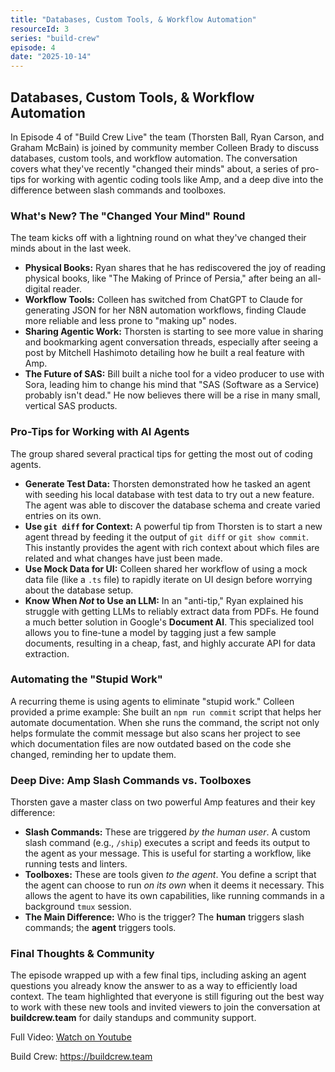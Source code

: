```yaml
---
title: "Databases, Custom Tools, & Workflow Automation"
resourceId: 3
series: "build-crew"
episode: 4
date: "2025-10-14"
---
```


## Databases, Custom Tools, & Workflow Automation

In Episode 4 of "Build Crew Live" the team (Thorsten Ball, Ryan Carson, and Graham McBain) is joined by community member Colleen Brady to discuss databases, custom tools, and workflow automation. The conversation covers what they've recently "changed their minds" about, a series of pro-tips for working with agentic coding tools like Amp, and a deep dive into the difference between slash commands and toolboxes.

### **What's New? The "Changed Your Mind" Round**

The team kicks off with a lightning round on what they've changed their minds about in the last week.

* **Physical Books:** Ryan shares that he has rediscovered the joy of reading physical books, like "The Making of Prince of Persia," after being an all-digital reader.
* **Workflow Tools:** Colleen has switched from ChatGPT to Claude for generating JSON for her N8N automation workflows, finding Claude more reliable and less prone to "making up" nodes.
* **Sharing Agentic Work:** Thorsten is starting to see more value in sharing and bookmarking agent conversation threads, especially after seeing a post by Mitchell Hashimoto detailing how he built a real feature with Amp.
* **The Future of SAS:** Bill built a niche tool for a video producer to use with Sora, leading him to change his mind that "SAS (Software as a Service) probably isn't dead." He now believes there will be a rise in many small, vertical SAS products.

### **Pro-Tips for Working with AI Agents**

The group shared several practical tips for getting the most out of coding agents.

* **Generate Test Data:** Thorsten demonstrated how he tasked an agent with seeding his local database with test data to try out a new feature. The agent was able to discover the database schema and create varied entries on its own.
* **Use `git diff` for Context:** A powerful tip from Thorsten is to start a new agent thread by feeding it the output of `git diff` or `git show commit`. This instantly provides the agent with rich context about which files are related and what changes have just been made.
* **Use Mock Data for UI:** Colleen shared her workflow of using a mock data file (like a `.ts` file) to rapidly iterate on UI design before worrying about the database setup.
* **Know When *Not* to Use an LLM:** In an "anti-tip," Ryan explained his struggle with getting LLMs to reliably extract data from PDFs. He found a much better solution in Google's **Document AI**. This specialized tool allows you to fine-tune a model by tagging just a few sample documents, resulting in a cheap, fast, and highly accurate API for data extraction.

### **Automating the "Stupid Work"**

A recurring theme is using agents to eliminate "stupid work." Colleen provided a prime example:
She built an `npm run commit` script that helps her automate documentation. When she runs the command, the script not only helps formulate the commit message but also scans her project to see which documentation files are now outdated based on the code she changed, reminding her to update them.

### **Deep Dive: Amp Slash Commands vs. Toolboxes**

Thorsten gave a master class on two powerful Amp features and their key difference:

* **Slash Commands:** These are triggered *by the human user*. A custom slash command (e.g., `/ship`) executes a script and feeds its output to the agent as your message. This is useful for starting a workflow, like running tests and linters.
* **Toolboxes:** These are tools given *to the agent*. You define a script that the agent can choose to run *on its own* when it deems it necessary. This allows the agent to have its own capabilities, like running commands in a background `tmux` session.
* **The Main Difference:** Who is the trigger? The **human** triggers slash commands; the **agent** triggers tools.

### **Final Thoughts & Community**

The episode wrapped up with a few final tips, including asking an agent questions you already know the answer to as a way to efficiently load context. The team highlighted that everyone is still figuring out the best way to work with these new tools and invited viewers to join the conversation at **buildcrew.team** for daily standups and community support.

Full Video: [Watch on Youtube](https://www.youtube.com/watch?v=FJ9DWU7EOkM&list=PL6zLuuRVa1_g_ieW4LnrwhVo6bNHmRwEA)

Build Crew: <https://buildcrew.team>
